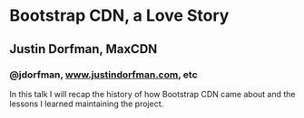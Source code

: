 # Bootstrap CDN, a Love Story
## Justin Dorfman, MaxCDN
### @jdorfman, www.justindorfman.com, etc

In this talk I will recap the history of how Bootstrap CDN came about and the lessons I learned maintaining the project.
